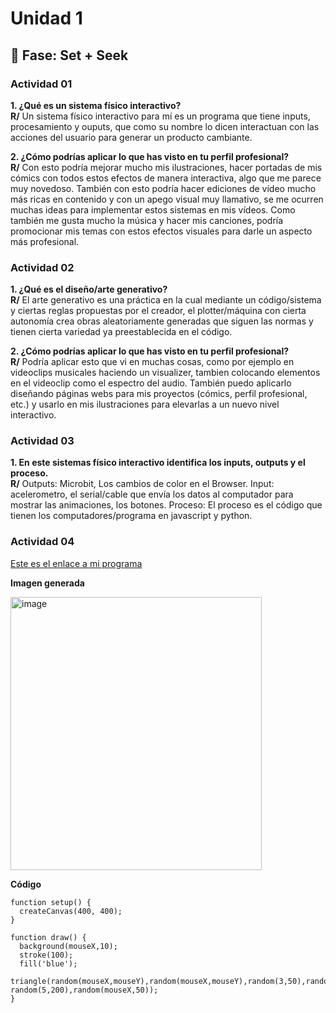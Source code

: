 # Unidad 1

## 🔎 Fase: Set + Seek

### Actividad 01

**1. ¿Qué es un sistema físico interactivo?**  
**R/**  Un sistema físico interactivo para mí es un programa que tiene inputs, procesamiento y ouputs, que como su nombre lo dicen interactuan con las acciones del usuario para generar un producto cambiante.  

**2. ¿Cómo podrías aplicar lo que has visto en tu perfil profesional?**  
**R/** Con esto podría mejorar mucho mis ilustraciones, hacer portadas de mis cómics con todos estos efectos de manera interactiva, algo que me parece muy novedoso. También con esto podría hacer ediciones de vídeo mucho más ricas en contenido y con un apego visual muy llamativo, se me ocurren muchas ideas para implementar estos sistemas en mis vídeos. Como también me gusta mucho la música y hacer mis canciones, podría promocionar mis temas con estos efectos visuales para darle un aspecto más profesional.

### Actividad 02  

**1. ¿Qué es el diseño/arte generativo?**  
**R/** El arte generativo es una práctica en la cual mediante un código/sistema y ciertas reglas propuestas por el creador, el plotter/máquina con cierta autonomía crea obras aleatoriamente generadas que siguen las normas y tienen cierta variedad ya preestablecida en el código.  

**2. ¿Cómo podrías aplicar lo que has visto en tu perfil profesional?**  
**R/** Podría aplicar esto que vi en muchas cosas, como por ejemplo en videoclips musicales haciendo un visualizer, tambien colocando elementos en el videoclip como el espectro del audio. También puedo aplicarlo diseñando páginas webs para mis proyectos (cómics, perfil profesional, etc.) y usarlo en mis ilustraciones para elevarlas a un nuevo nivel interactivo.  

### Actividad 03

**1. En este sistemas físico interactivo identifica los inputs, outputs y el proceso.**  
**R/** Outputs: Microbit, Los cambios de color en el Browser.
Input: acelerometro, el serial/cable que envía los datos al computador para mostrar las animaciones, los botones. 
Proceso: El proceso es el código que tienen los computadores/programa en javascript y python.

### Actividad 04  
[Este es el enlace a mi programa](https://editor.p5js.org/luigieprojas/sketches/0dpQVzKJf)

**Imagen generada**

<img width="402" height="437" alt="image" src="https://github.com/user-attachments/assets/91734607-a966-431d-9042-48360f5ea3d8" />

**Código**

```
function setup() {
  createCanvas(400, 400);
}

function draw() {
  background(mouseX,10);
  stroke(100);
  fill('blue');
  triangle(random(mouseX,mouseY),random(mouseX,mouseY),random(3,50),random(5,200), random(5,200),random(mouseX,50));
}
```
